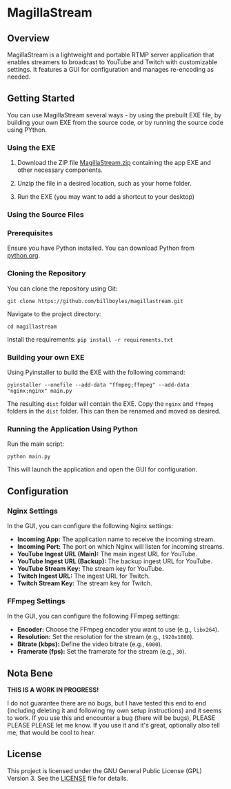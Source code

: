 # MagillaStream

## Overview

MagillaStream is a lightweight and portable RTMP server application that enables streamers to broadcast to YouTube and Twitch with customizable settings. It features a GUI for configuration and manages re-encoding as needed.

## Getting Started

You can use MagillaStream several ways - by using the prebuilt EXE file, by building your own EXE from the source code, or by running the source code using PYthon. 

### Using the EXE

1. Download the ZIP file [MagillaStream.zip](https://github.com/billboyles/magillastream/blob/main/MagillaStream.zip) containing the app EXE and other necessary components.

2. Unzip the file in a desired location, such as your home folder. 

3. Run the EXE (you may want to add a shortcut to your desktop)

### Using the Source Files

### Prerequisites

Ensure you have Python installed. You can download Python from [python.org](https://www.python.org/downloads/).

### Cloning the Repository

You can clone the repository using Git:

`git clone https://github.com/billboyles/magillastream.git`

Navigate to the project directory:

`cd magillastream`

Install the requirements:
`pip install -r requirements.txt`

### Building your own EXE

Using Pyinstaller to build the EXE with the following command:

`pyinstaller --onefile --add-data "ffmpeg;ffmpeg" --add-data "nginx;nginx" main.py    `

The resulting `dist` folder will contain the EXE. Copy the `nginx` and `ffmpeg` folders in the `dist` folder. This can then be renamed and moved as desired. 

### Running the Application Using Python

Run the main script:

`python main.py`

This will launch the application and open the GUI for configuration.

## Configuration

### Nginx Settings

In the GUI, you can configure the following Nginx settings:

- **Incoming App:** The application name to receive the incoming stream.
- **Incoming Port:** The port on which Nginx will listen for incoming streams.
- **YouTube Ingest URL (Main):** The main ingest URL for YouTube.
- **YouTube Ingest URL (Backup):** The backup ingest URL for YouTube.
- **YouTube Stream Key:** The stream key for YouTube.
- **Twitch Ingest URL:** The ingest URL for Twitch.
- **Twitch Stream Key:** The stream key for Twitch.

### FFmpeg Settings

In the GUI, you can configure the following FFmpeg settings:

- **Encoder:** Choose the FFmpeg encoder you want to use (e.g., `libx264`).
- **Resolution:** Set the resolution for the stream (e.g., `1920x1080`).
- **Bitrate (kbps):** Define the video bitrate (e.g., `6000`).
- **Framerate (fps):** Set the framerate for the stream (e.g., `30`).

## Nota Bene

**THIS IS A WORK IN PROGRESS!**

I do not guarantee there are no bugs, but I have tested this end to end (including deleting it and following my own setup instructions) and it seems to work. If you use this and encounter a bug (there will be bugs), PLEASE PLEASE PLEASE let me know. If you use it and it's great, optionally also tell me, that would be cool to hear.

## License

This project is licensed under the GNU General Public License (GPL) Version 3. See the [LICENSE](LICENSE) file for details.

